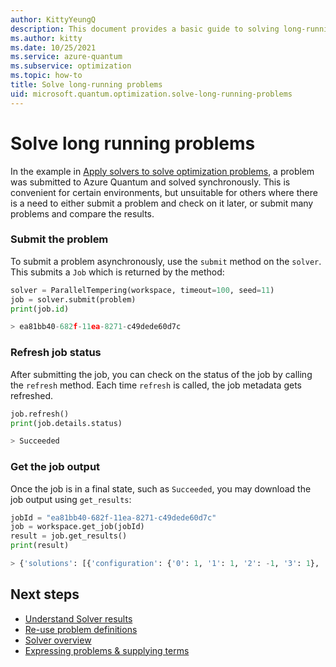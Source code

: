 ```yaml
---
author: KittyYeungQ
description: This document provides a basic guide to solving long-running problems in Azure Quantum using Python.
ms.author: kitty
ms.date: 10/25/2021
ms.service: azure-quantum
ms.subservice: optimization
ms.topic: how-to
title: Solve long-running problems
uid: microsoft.quantum.optimization.solve-long-running-problems
---
```


# Solve long running problems

In the example in [Apply solvers to solve optimization problems](xref:microsoft.quantum.optimization.apply-solver), a problem was submitted to Azure Quantum and solved synchronously. This is convenient for certain environments, but unsuitable for others where there is a need to either submit a problem and check on it later, or submit many problems and compare the results.

### Submit the problem

To submit a problem asynchronously, use the `submit` method on the `solver`. This submits a `Job` which is returned by the method:

```py
solver = ParallelTempering(workspace, timeout=100, seed=11)
job = solver.submit(problem)
print(job.id)

> ea81bb40-682f-11ea-8271-c49dede60d7c
```

### Refresh job status

After submitting the job, you can check on the status of the job by calling the
`refresh` method. Each time `refresh` is called, the job metadata gets refreshed.

```py
job.refresh()
print(job.details.status)

> Succeeded
```

### Get the job output

Once the job is in a final state, such as `Succeeded`, you may download the job output using `get_results`:

```py
jobId = "ea81bb40-682f-11ea-8271-c49dede60d7c"
job = workspace.get_job(jobId)
result = job.get_results()
print(result)

> {'solutions': [{'configuration': {'0': 1, '1': 1, '2': -1, '3': 1}, 'cost': -32.0}]}
```

## Next steps

- [Understand Solver results](xref:microsoft.quantum.optimization.understand-solver-results)
- [Re-use problem definitions](xref:microsoft.quantum.optimization.reuse-problem-definitions)
- [Solver overview](xref:microsoft.quantum.reference.qio-target-list)
- [Expressing problems & supplying terms](xref:microsoft.quantum.optimization.express-problem)